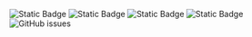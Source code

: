 ![Static Badge](https://img.shields.io/badge/blacklists-60-000000) ![Static Badge](https://img.shields.io/badge/blacklisted-2795927-cc0000) ![Static Badge](https://img.shields.io/badge/whitelisted-2242-00CC00) ![Static Badge](https://img.shields.io/badge/streaming_blacklist-28106-000000) ![GitHub issues](https://img.shields.io/github/issues/fabriziosalmi/blacklists)
